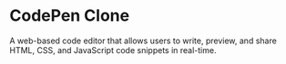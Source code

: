 # CodePen Clone

A web-based code editor that allows users to write, preview, and share HTML, CSS, and JavaScript code snippets in real-time.